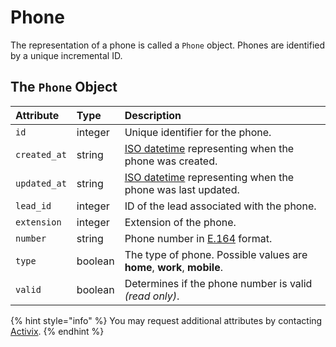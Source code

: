 # Phone

The representation of a phone is called a `Phone` object. Phones are identified by a unique incremental ID.

## The `Phone` Object

| **Attribute** | **Type** | **Description** |
| :--- | :--- | :--- |
| `id` | integer | Unique identifier for the phone. |
| `created_at` | string | [ISO datetime](https://en.wikipedia.org/wiki/ISO_8601) representing when the phone was created. |
| `updated_at` | string | [ISO datetime](https://en.wikipedia.org/wiki/ISO_8601) representing when the phone was last updated. |
| `lead_id` | integer | ID of the lead associated with the phone. |
| `extension` | integer | Extension of the phone. |
| `number` | string | Phone number in [E.164](https://www.twilio.com/docs/glossary/what-e164) format. |
| `type` | boolean | The type of phone. Possible values are **home**, **work**, **mobile**. |
| `valid` | boolean | Determines if the phone number is valid _\(read only\)_. |

{% hint style="info" %}
You may request additional attributes by contacting [Activix](https://activix.ca/en/contact-us).
{% endhint %}

